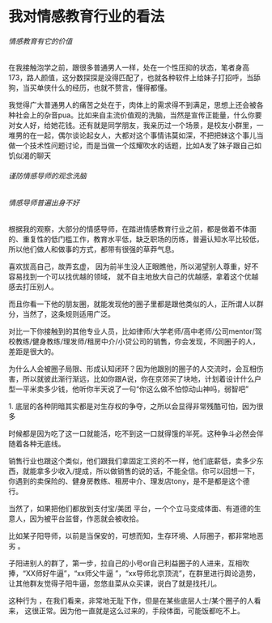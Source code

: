 # 我对情感教育行业的看法

###### 情感教育有它的价值

​        在我接触泡学之前，跟很多普通男人一样，处在一个性压抑的状态，笔者身高173，路人颜值，这分数探探是没得匹配了，也就各种软件上给妹子打招呼，当舔狗，当买单侠什么的经历，也就不赘言，懂得都懂。

​        我觉得广大普通男人的痛苦之处在于，肉体上的需求得不到满足，思想上还会被各种社会上的杂音pua。比如来自主流价值观的洗脑，当然是宣传正能量，什么你要对女人好，给她花钱。还有就是同学朋友，我亲历过一个场景，是校友小群里，一堆男的在一起，偶尔谈论起女人，大都对这个事情讳莫如深，不把把妹这个事儿当做一个技术性问题讨论，而是当做一个炫耀吹水的话题，比如A发了妹子跟自己如饥似渴的聊天

###### 谨防情感导师的观念洗脑

###### 情感导师普遍出身不好

  根据我的观察，大部分的情感导师，在踏进情感教育行业之前，都是做着不体面的、重复性的低门槛工作，教育水平低，缺乏职场的历练，普遍认知水平比较低，所以他们做人和做事的方式，都带有很强的草莽气息。

喜欢拔高自己，故弄玄虚， 因为前半生没人正眼瞧他，所以渴望别人尊重，好不容易找到一个可以找优越的领域， 就不自主地放大自己的优越感，拿着这个优越感去打压别人。

而且你看一下他的朋友圈，就能发现他的圈子里都是跟他类似的人，正所谓人以群分，当然了，这条规则适用广泛。

对比一下你接触到的其他专业人员，比如律师/大学老师/高中老师/公司mentor/驾校教练/健身教练/理发师/租房中介/小贷公司的销售，你会发现，不同圈子的人，差距是很大的。

为什么人会被圈子局限、形成认知闭环？因为他跟别的圈子的人交流时，会互相伤害，所以就彼此渐行渐远，比如你跟A说，你在京郊买了块地，计划着设计什么户型一平米卖多少钱，他听你半天说了一句“你这么做不怕惊动山神吗，弱智吧”

1\.         底层的各种阴暗其实都是对生存权的争夺，之所以会显得非常残酷可怕，因为很多

时候都是因为吃了这一口就能活，吃不到这一口就得饿的半死。这种争斗必然会伴随着各种无底线。

销售行业也跟这个类似，他们跟我们拿固定工资的不一样，他们底薪低，卖多少东西，就能拿多少收入/提成，所以做销售的说的话，不能全信。你可以回想一下，你遇到的卖保险的、健身房教练、租房中介、理发店tony，是不是都是这个德行。

当然了，如果把他们都放到支付宝/美团 平台，一个个立马变成体面、有道德的生意人，因为被平台监督，作恶就会被收拾。

比如某子阳导师，以前是当保安的，可想而知，生存环境、人际圈子，都非常地恶劣 。

子阳进别人的群了，第一步，拉自己的小号or自己利益圈子的人进来，互相吹捧，“XX师好牛逼”，“xx师父牛逼 ”，“xx导师北京顶流”，在群里进行舆论造势，让其他群友觉得子阳牛逼，忽悠韭菜从众买课，说白了就是找托儿。

这种行为 ，在我们看来，非常地无耻下作，但是在某些底层人士/某个圈子的人看来， 这很正常。因为他一直就是这么过来的，手段体面，可能饭都吃不上。
